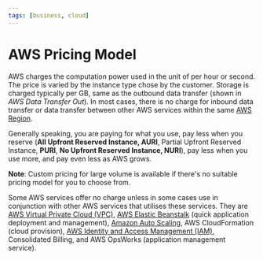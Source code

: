 ```yaml
---
tags: [business, cloud]
---
```


# AWS Pricing Model

AWS charges the computation power used in the unit of per hour or second. The
price is varied by the instance type chose by the customer. Storage is charged
typically per GB, same as the outbound data transfer (shown in *AWS Data
Transfer Out*). In most cases, there is no charge for inbound data transfer or
data transfer between other AWS services within the same [AWS Region](202312011406.md).

Generally speaking, you are paying for what you use, pay less when you reserve
(**All Upfront Reserved Instance, AURI**, Partial Upfront Reserved Instance,
**PURI**, **No Upfront Reserved Instance, NURI**), pay less when you use more,
and pay even less as AWS grows.

**Note**: Custom pricing for large volume is available if there's no suitable
pricing model for you to choose from.

Some AWS services offer no charge unless in some cases use in conjunction with
other AWS services that utilises these services. They are [AWS Virtual Private Cloud (VPC)](202401042139.md),
[AWS Elastic Beanstalk](202401152157.md) (quick application deployment and
management), [Amazon Auto Scaling](202401271312.md), AWS CloudFormation (cloud
provision), [AWS Identity and Access Management (IAM)](202312131707.md),
Consolidated Billing, and AWS OpsWorks (application management service).

